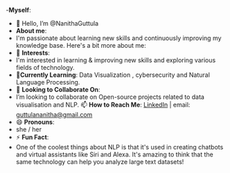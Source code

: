 -**Myself**:
- 👋 Hello, I’m @NanithaGuttula
- **About me**:
- I'm passionate about learning new skills and continuously improving my knowledge base. Here's a bit more about me:
- 👀 **Interests**:
- I'm interested in learning & improving new skills and exploring various fields of technology. 
-  🌱**Currently Learning**:
  Data Visualization , cybersecurity and Natural Language Processing.
-  💞️ **Looking to Collaborate On**:
-  I’m looking to collaborate on Open-source projects related to data visualisation and NLP.
 📫 **How to Reach Me**:
 [LinkedIn](https://www.linkedin.com/in/nanitha-gutthula-52565027a?utm_source=share&utm_campaign=share_via&utm_content=profile&utm_medium=android_app) |
email: guttulananitha@gmail.com
- 😄 **Pronouns**:
- she / her
- ⚡ **Fun Fact**:
-  One of the coolest things about NLP is that it's used in creating chatbots and virtual assistants like Siri and Alexa. It's amazing to think that the same technology can help you analyze large text datasets!

<!---
NanithaGuttula/NanithaGuttula is a ✨ special ✨ repository because its `README.md` (this file) appears on your GitHub profile.
You can click the Preview link to take a look at your changes.
--->
